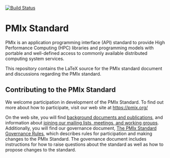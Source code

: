 [![Build Status](https://travis-ci.org/pmix/pmix-standard.svg?branch=master)](https://travis-ci.org/pmix/pmix-standard)

# PMIx Standard

PMIx is an application programming interface (API) standard to provide
High Performance Computing (HPC) libraries and programming models with
portable and well-defined access to commonly available
distributed computing system services.

This repository contains the LaTeX source for the PMIx standard document 
and discussions regarding the PMIx standard.

## Contributing to the PMIx Standard

We welcome participation in development of the PMIx Standard. To find out
more about how to participate, visit our web site at https://pmix.org/

On the web site, you will find [background documents and 
publications](https://pmix.org/publications/), and information 
about [joining our mailing lists, meetings,
and working groups](https://pmix.org/contribute/).
Additionally, you will find our governance document,
[The PMIx Standard Governance Rules](https://pmix.org/wp-content/uploads/2019/08/pmix-governance.pdf), which describes
rules for participation and making changes to the PMIx Standard.
The governance document includes instructions for how to raise questions
about the standard as well as how to propose changes to the standard.

